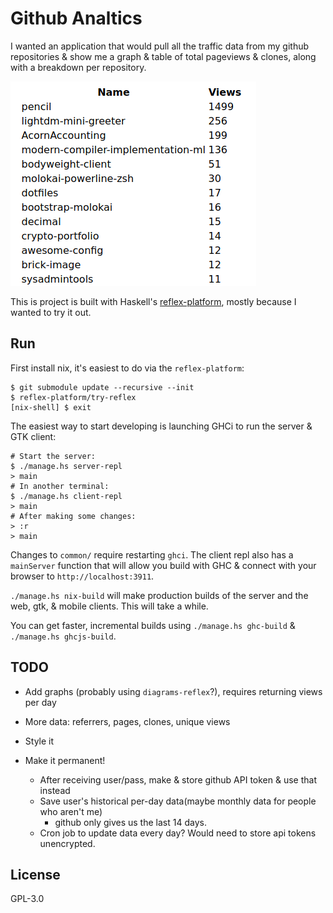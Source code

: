 # Github Analtics

I wanted an application that would pull all the traffic data from my github
repositories & show me a graph & table of total pageviews & clones, along with
a breakdown per repository.

![A screenshot of the Github Analytics application, showing a table of repositories and their view counts from the last 14 days.](/screenshot.png?raw=true "Github Analytics")

This is project is built with Haskell's
[reflex-platform](https://github.com/reflex-frp/reflex-platform), mostly
because I wanted to try it out.

## Run

First install nix, it's easiest to do via the `reflex-platform`:

    $ git submodule update --recursive --init
    $ reflex-platform/try-reflex
    [nix-shell] $ exit

The easiest way to start developing is launching GHCi to run the server & GTK
client:

    # Start the server:
    $ ./manage.hs server-repl
    > main
    # In another terminal:
    $ ./manage.hs client-repl
    > main
    # After making some changes:
    > :r
    > main

Changes to `common/` require restarting `ghci`. The client repl also has a
`mainServer` function that will allow you build with GHC & connect with your
browser to `http://localhost:3911`.


`./manage.hs nix-build` will make production builds of the server and the web,
gtk, & mobile clients. This will take a while.

You can get faster, incremental builds using `./manage.hs ghc-build` &
`./manage.hs ghcjs-build`.

## TODO

* Add graphs (probably using `diagrams-reflex`?), requires returning views per day
* More data: referrers, pages, clones, unique views
* Style it
* Make it permanent!

    * After receiving user/pass, make & store github API token & use that instead
    * Save user's historical per-day data(maybe monthly data for people who aren't me)
      - github only gives us the last 14 days.
    * Cron job to update data every day? Would need to store api tokens unencrypted.


## License

GPL-3.0
